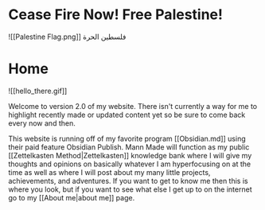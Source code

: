 
# Cease Fire Now! Free Palestine! [](https://www.aljazeera.com/news/longform/2023/10/9/israel-hamas-war-in-maps-and-charts-live-tracker)
![[Palestine Flag.png]]
فلسطين الحرة 

# Home

![[hello_there.gif]]

Welcome to version 2.0 of my website. There isn't currently a way for me to highlight recently made or updated content yet so be sure to come back every now and then.

This website is running off of my favorite program [[Obsidian.md]] using their paid feature Obsidian Publish. Mann Made will function as my public [[Zettelkasten Method|Zettelkasten]] knowledge bank where I will give my thoughts and opinions on basically whatever I am hyperfocusing on at the time as well as where I will post about my many little projects, achievements, and adventures. If you want to get to know me then this is where you look, but if you want to see what else I get up to on the internet go to my [[About me|about me]] page.
